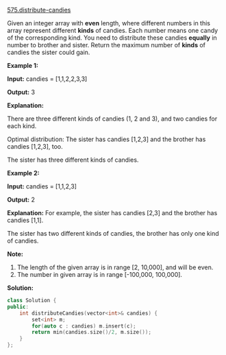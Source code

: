 [575.distribute-candies](https://leetcode.com/problems/distribute-candies/)  

Given an integer array with **even** length, where different numbers in this array represent different **kinds** of candies. Each number means one candy of the corresponding kind. You need to distribute these candies **equally** in number to brother and sister. Return the maximum number of **kinds** of candies the sister could gain.

**Example 1:**  

  
**Input:** candies = \[1,1,2,2,3,3\]
  
**Output:** 3
  
**Explanation:**
  
There are three different kinds of candies (1, 2 and 3), and two candies for each kind.
  
Optimal distribution: The sister has candies \[1,2,3\] and the brother has candies \[1,2,3\], too. 
  
The sister has three different kinds of candies. 
  

**Example 2:**  

  
**Input:** candies = \[1,1,2,3\]
  
**Output:** 2
  
**Explanation:** For example, the sister has candies \[2,3\] and the brother has candies \[1,1\]. 
  
The sister has two different kinds of candies, the brother has only one kind of candies. 
  

**Note:**

1.  The length of the given array is in range \[2, 10,000\], and will be even.
2.  The number in given array is in range \[-100,000, 100,000\].  



**Solution:**  

```cpp
class Solution {
public:
    int distributeCandies(vector<int>& candies) {
        set<int> m;
        for(auto c : candies) m.insert(c);
        return min(candies.size()/2, m.size());
    }
};
```
      